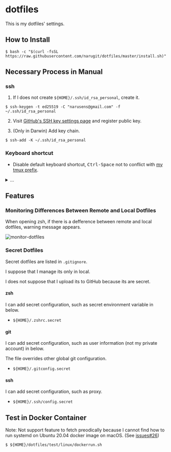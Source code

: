 # dotfiles

This is my dotfiles' settings.

## How to Install

```console
$ bash -c "$(curl -fsSL https://raw.githubusercontent.com/narugit/dotfiles/master/install.sh)"
```

## Necessary Process in Manual
### ssh 
1. If I does not create `${HOME}/.ssh/id_rsa_personal`, create it.
```console
$ ssh-keygen -t ed25519 -C "narusens@gmail.com" -f ~/.ssh/id_rsa_personal
```

2. Visit [GitHub's SSH key settings page](https://github.com/settings/keys) and register public key.

3. (Only in Darwin) Add key chain.
```console
$ ssh-add -K ~/.ssh/id_rsa_personal
```

### Keyboard shortcut
- Disable default keyboard shortcut, <kbd>Ctrl-Space</kbd> not to conflict with [my tmux prefix](https://github.com/narugit/dotfiles/blob/dddb2c128df8fb8ef2ed2b87fbf5d5daf21b789c/etc/tmux/.tmux.d/keybinding.tmux#L1).

<details>
<summary>...</summary>
<img src="https://user-images.githubusercontent.com/28133383/154788477-01ea7358-6eae-45d8-b174-f89fdbc4d403.png" width="30%">
</details>


## Features
### Monitoring Differences Between Remote and Local Dotfiles
When opening zsh, if there is a defference between remote and local dotfiles, warning message appears.

![monitor-dotfiles](https://user-images.githubusercontent.com/51317139/134848314-2051a95a-15ae-4f40-bbeb-d4188c85ef3f.png)

### Secret Dotfiles
Secret dotfiles are listed in `.gitignore`.

I suppose that I manage its only in local.

I does not suppose that I upload its to GitHub because its are secret.

#### zsh
I can add secret configuration, such as secret environment variable in below.
- `${HOME}/.zshrc.secret`

#### git
I can add secret configuration, such as user information (not my private account) in below.

The file overrides other global git configuration.

- `${HOME}/.gitconfig.secret`

#### ssh
I can add secret configuration, such as proxy.

- `${HOME}/.ssh/config.secret`

## Test in Docker Container
Note: Not support feature to fetch preodically because I cannot find how to run systemd on Ubuntu 20.04 docker image on macOS. (See [issues#26](https://github.com/narugit/dotfiles/issues/26))

```console
$ ${HOME}/dotfiles/test/linux/dockerrun.sh
```

